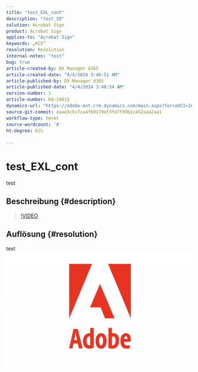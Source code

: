 ```yaml
---
title: "test_EXL_cont"
description: "test_SD"
solution: Acrobat Sign
product: Acrobat Sign
applies-to: "Acrobat Sign"
keywords: „KCS“
resolution: Resolution
internal-notes: "test"
bug: true
article-created-by: DX Manager d365
article-created-date: "4/4/2024 3:46:51 AM"
article-published-by: DX Manager d365
article-published-date: "4/4/2024 3:48:54 AM"
version-number: 1
article-number: KA-24015
dynamics-url: "https://adobe-ent.crm.dynamics.com/main.aspx?forceUCI=1&pagetype=entityrecord&etn=knowledgearticle&id=671305f7-35f2-ee11-904c-6045bd006c82"
source-git-commit: eaae3c5c7ca4f69179ef3fd7f99b1c452aaa2aa1
workflow-type: tm+mt
source-wordcount: '8'
ht-degree: 62%

---
```


# test_EXL_cont


test

## Beschreibung {#description}



>[!VIDEO](https://video.tv.adobe.com/v/18696?quality=9&amp;learn=on)




## Auflösung {#resolution}


test![](assets/b931d32a-36f2-ee11-904c-6045bd006c82.png)
